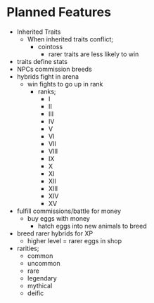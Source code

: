 # Planned Features
- Inherited Traits
  - When inherited traits conflict;
    - cointoss
      - rarer traits are less likely to win
- traits define stats
- NPCs commission breeds
- hybrids fight in arena
  - win fights to go up in rank
    - ranks;
      - I
      - II
      - III
      - IV
      - V
      - VI
      - VII
      - VIII
      - IX
      - X
      - XI
      - XII
      - XIII
      - XIV
      - XV
- fulfill commissions/battle for money
  - buy eggs with money
    - hatch eggs into new animals to breed
- breed rarer hybrids for XP
  - higher level = rarer eggs in shop
- rarities;
  - common
  - uncommon
  - rare
  - legendary
  - mythical
  - deific